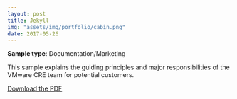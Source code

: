 ```yaml
---
layout: post
title: Jekyll
img: "assets/img/portfolio/cabin.png"
date: 2017-05-26
---
```


**Sample type**: Documentation/Marketing

This sample explains the guiding principles and major responsibilities of the VMware CRE team for potential customers. 

[Download the PDF](link)